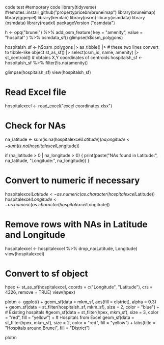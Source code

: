  code test 
 #temporary code
library(tidyverse)
#remotes::install_github("propertypricebn/bruneimap")
library(bruneimap)
library(ggrepel)
library(kernlab)
library(osrm)
library(osmdata)
library (osmdata)
library(readxl)
packageVersion ("osmdata")

h <- 
  opq("brunei") %>%
  add_osm_feature(
    key = "amenity",
    value = "hospital"
  ) %>%
  osmdata_sf()
glimpse(h$osm_polygons)

hospitalsh_sf <-
  h$osm_polygons |>
  as_tibble() |>  # these two lines convert to tibble-like object
  st_as_sf() |> 
  select(osm_id, name, amenity) |>
  st_centroid()  # obtains X,Y coordinates of centroids
hospitalsh_sf <- hospitalsh_sf %>%
  filter(!is.na(amenity))

glimpse(hospitalsh_sf)
view(hospitalsh_sf)

# Read Excel file
hospitalexcel <- read_excel("excel coordinates.xlsx")

# Check for NAs
na_latitude <- sum(is.na(hospitalexcel$Latitude))
na_longitude <- sum(is.na(hospitalexcel$Longitude))

if (na_latitude > 0 | na_longitude > 0) {
  print(paste("NAs found in Latitude:", na_latitude, "Longitude:", na_longitude))
}

# Convert to numeric if necessary
hospitalexcel$Latitude <- as.numeric(as.character(hospitalexcel$Latitude))
hospitalexcel$Longitude <- as.numeric(as.character(hospitalexcel$Longitude))

# Remove rows with NAs in Latitude and Longitude
hospitalexcel <- hospitalexcel %>% drop_na(Latitude, Longitude)
view(hospitalexcel)
# Convert to sf object
hpex <- st_as_sf(hospitalexcel, coords = c("Longitude", "Latitude"), crs = 4326, remove = TRUE) 
view(hpex)



plotm <- ggplot() +
  geom_sf(data = mkm_sf, aes(fill = district), alpha = 0.3) +
  geom_sf(data = st_filter(hospitalsh_sf, mkm_sf), size = 2, color = "blue") +  # Existing hospitals
  #geom_sf(data = st_filter(hpex, mkm_sf), size = 3, color = "red", fill = "yellow") +  # Hospitals from Excel
  geom_sf(data = st_filter(hpex, mkm_sf), size = 2, color = "red", fill = "yellow") +
  labs(title = "Hospitals around Brunei",
       fill = "District")

plotm
